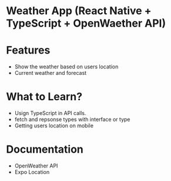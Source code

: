 # Weather App (React Native + TypeScript + OpenWaether API)

# Features
 - Show the weather based on users location
 - Current weather and forecast

# What to Learn?
 - Usign TypeScript in API calls.
 - fetch and repsonse types with interface or type
 - Getting users location on mobile

# Documentation
 - OpenWeather API
 - Expo Location
